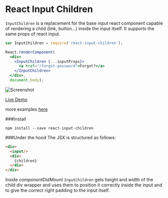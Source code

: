 # React Input Children

`InputChildren` is a replacement for the base input react component capable of rendering a child (link, button...) inside the input itself. It supports the same props of react input.

```jsx
var InputChildren = require('react-input-children');

React.renderComponent(
  <div>
    <InputChildren {...inputProps}>
      <a href="/forgot-password">Forgot?</a>
    </InputChildren>
  </div>,
  document.body);
```

![Screenshot](http://s3.postimg.org/5j5bvp8cj/Screen_Shot_2015_06_23_at_22_15_42.png)

[Live Demo](https://rawgit.com/buildo/react-input-children/master/examples/index.html)

more examples [here](https://github.com/buildo/react-input-children/tree/master/examples)

###Install
```
npm install --save react-input-children
```

###Under the hood
The JSX is structured as follows:
```html
<div>
  <input/>
  <div>
    {children}
  </div>
</div>
```

Inside *componentDidMount* `InputChildren` gets height and width of the child div wrapper and uses them to position it correctly inside the input and to give the correct right padding to the input itself.
